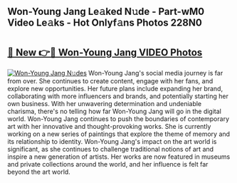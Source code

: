## Won-Young Jang Le𝚊ked N𝚞de - Part-wM0 Video Le𝚊ks - Hot Onlyf𝚊ns Photos 228N0

# <h2><a href="http://ac36321.deff.icu/?id=Won-Young+Jang">🔗 New 👉🔴 Won-Young Jang VIDEO Photos</a></h2>

[![Won-Young Jang N𝚞des](https://i.imgur.com/rIISA9y.gif)](http://ac36321.deff.icu/?id=Won-Young+Jang)
Won-Young Jang's social media journey is far from over. She continues to create content, engage with her fans, and explore new opportunities. Her future plans include expanding her brand, collaborating with more influencers and brands, and potentially starting her own business. With her unwavering determination and undeniable charisma, there's no telling how far Won-Young Jang will go in the digital world. Won-Young Jang continues to push the boundaries of contemporary art with her innovative and thought-provoking works. She is currently working on a new series of paintings that explore the theme of memory and its relationship to identity. Won-Young Jang's impact on the art world is significant, as she continues to challenge traditional notions of art and inspire a new generation of artists. Her works are now featured in museums and private collections around the world, and her influence is felt far beyond the art world.
